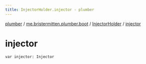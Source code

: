```yaml
---
title: InjectorHolder.injector - plumber
---
```


[plumber](../../index.html) / [me.bristermitten.plumber.boot](../index.html) / [InjectorHolder](index.html) / [injector](./injector.html)

# injector

`var injector: Injector`